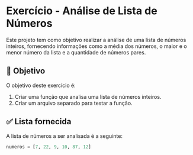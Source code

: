 # Exercício - Análise de Lista de Números

Este projeto tem como objetivo realizar a análise de uma lista de números inteiros, fornecendo informações como a média dos números, o maior e o menor número da lista e a quantidade de números pares.

## 🎯 Objetivo

O objetivo deste exercício é:

1. Criar uma função que analisa uma lista de números inteiros.
2. Criar um arquivo separado para testar a função.


## ✅ Lista fornecida

A lista de números a ser analisada é a seguinte:

```python
numeros = [7, 22, 9, 10, 87, 12]
